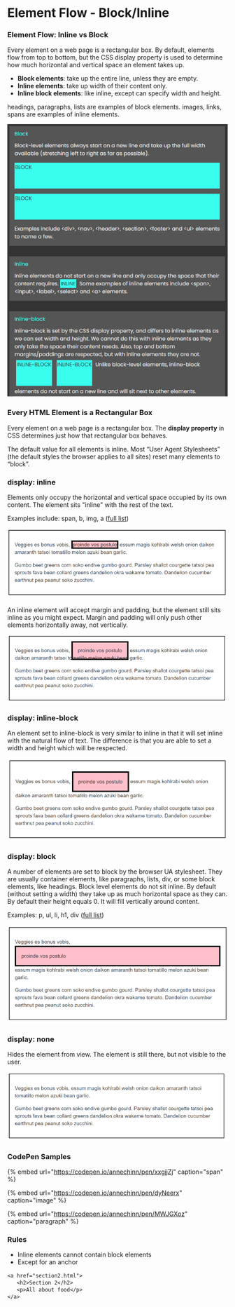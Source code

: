 # Element Flow - Block/Inline

### Element Flow: Inline vs Block 

Every element on a web page is a rectangular box.  By default, elements flow from top to bottom, but the CSS display property is used to determine how much horizontal and vertical space an element takes up.

* **Block elements**: take up the entire line, unless they are empty.
* **Inline elements**: take up width of their content only.
* **Inline block elements**: like inline, except can specify width and height.

headings, paragraphs, lists are examples of block elements. images, links, spans are examples of inline elements.

![](../.gitbook/assets/image%20%28142%29.png)



### Every HTML Element is a Rectangular Box

Every element on a web page is a rectangular box. The **display property** in CSS determines just how that rectangular box behaves.

The default value for all elements is inline. Most “User Agent Stylesheets” \(the default styles the browser applies to all sites\) reset many elements to “block”. 

### display: inline

Elements only occupy the horizontal and vertical space occupied by its own content. The element sits "inline" with the rest of the text.

Examples include: span, b, img, a \([full list](https://developer.mozilla.org/en-US/docs/Web/HTML/Inline_elements)\)

![](../.gitbook/assets/image%20%28128%29.png)

An inline element will accept margin and padding, but the element still sits inline as you might expect. Margin and padding will only push other elements horizontally away, not vertically.

![](../.gitbook/assets/image%20%28144%29.png)

### display: inline-block

An element set to inline-block is very similar to inline in that it will set inline with the natural flow of text. The difference is that you are able to set a width and height which will be respected.

![](../.gitbook/assets/image%20%2870%29.png)

### display: block

A number of elements are set to block by the browser UA stylesheet. They are usually container elements, like paragraphs, lists, div, or some block elements, like headings. Block level elements do not sit inline. By default \(without setting a width\) they take up as much horizontal space as they can.  By default their height equals 0. It will fill vertically around content.

Examples: p, ul, li, h1, div \([full list](https://developer.mozilla.org/en-US/docs/Web/HTML/Block-level_elements)\)

![](../.gitbook/assets/image%20%28107%29.png)

### display: none

Hides the element from view. The element is still there, but not visible to the user.

![](../.gitbook/assets/image%20%2898%29.png)

### CodePen Samples

{% embed url="https://codepen.io/annechinn/pen/xxgjjZj" caption="span" %}

{% embed url="https://codepen.io/annechinn/pen/dyNeerx" caption="image" %}

{% embed url="https://codepen.io/annechinn/pen/MWJGXoz" caption="paragraph" %}

### Rules

* Inline elements cannot contain block elements
* Except for an anchor

```markup
<a href="section2.html">
   <h2>Section 2</h2>
   <p>All about food</p>
</a>
```

